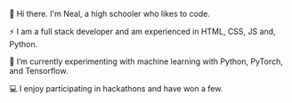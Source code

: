 👋 Hi there. I'm Neal, a high schooler who likes to code. 

⚡ I am a full stack developer and am experienced in HTML, CSS, JS and, Python.

🌱 I’m currently experimenting with machine learning with Python, PyTorch, and Tensorflow.

💻 I enjoy participating in hackathons and have won a few.
